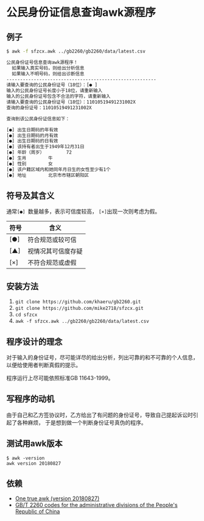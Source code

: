 # 公民身份证信息查询awk源程序

## 例子

```bash
$ awk -f sfzcx.awk ../gb2260/gb2260/data/latest.csv

公民身份证号信息查询awk源程序！
  如果输入真实号码，则给出分析信息
  如果输入不明号码，则给出诊断信息
-------------------------------------------------------
请输入要查询的公民身份证号（18位）：[● ]
输入的公民身份证号长度小于18位，请重新输入
输入的公民身份证号包含不合法的字符，请重新输入
请输入要查询的公民身份证号（18位）：11010519491231002X
查询的身份证号：11010519491231002X

查询到该公民身份证信息如下：

[●] 出生日期码的年有效
[●] 出生日期码的月有效
[●] 出生日期码的日有效
[●] 该持有者出生于1949年12月31日
[●] 年龄（周岁）        72
[●] 生肖        牛
[●] 性别        女
[●] 该户籍区域内和她同年月日生的女性至少有1个
[●] 地址        北京市市辖区朝阳区


```

## 符号及其含义

通常`[●] `数量越多，表示可信度较高，
`[×]`出现一次则考虑为假。

| 符号          | 含义               |
| ------------- | ----------------   |
| [●]          | 符合规范或较可信   |
| [▲]          | 视情况其可信度存疑 |
| [×]          | 不符合规范或虚假   |

## 安装方法

1. `git clone https://github.com/khaeru/gb2260.git`
2. `git clone https://github.com/mike2718/sfzcx.git`
3. `cd sfzcx`
4. `awk -f sfzcx.awk ../gb2260/gb2260/data/latest.csv`

## 程序设计的理念

对于输入的身份证号，尽可能详尽的给出分析，列出可靠的和不可靠的个人信息，以便给使用者判断真假的提示。

程序运行上尽可能依照标准GB 11643-1999。

## 写程序的动机

由于自己和乙方签协议时，乙方给出了有问题的身份证号，导致自己提起诉讼时引起了各种麻烦，
于是想到做一个判断身份证号真伪的程序。

## 测试用awk版本

```
$ awk -version
awk version 20180827
```

## 依赖

- [One true awk (version 20180827)](https://github.com/onetrueawk/awk/releases/tag/20180827)
- [GB/T 2260 codes for the administrative divisions of the People's Republic of China](https://github.com/khaeru/gb2260)

